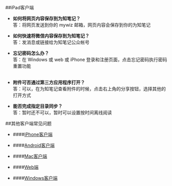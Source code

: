 ##iPad客户端

+ **如何将网页内容保存到为知笔记？**</br>
答：将网页发送到你的 mywiz 邮箱，网页内容会保存到你的为知笔记


+ **如何快速将微信内容保存到为知笔记？**</br>
答：发消息或链接给为知笔记公众帐号


+  **忘记密码怎么办？**</br>
答：在 Windows 或 web 或 iPhone 登录和注册页面，点击忘记密码执行密码重置功能</br></br>
+ **附件可否通过第三方应用程序打开？**</br>
答：可以，在为知笔记查看附件的时候，点击右上角的分享按钮，选择其他的打开方式


+ **能否完成指定目录同步？**</br>
答：暂时还不可以，暂时可以设置按时间离线阅读

##其他客户端常见问题

+ ####[iPhone客户端](http://localhost:8004/problemsiphone.html)

+ ####[Android客户端](http://localhost:8004/problemsandroid.html)
+ ####[Mac客户端](http://localhost:8004/problemsmac.html)
+ ####[Web端](http://localhost:8004/problemsweb.html)
+ ####[Windows客户端](http://localhost:8004/problemspc.html)
